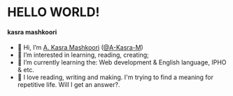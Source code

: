 # HELLO WORLD!
#### kasra mashkoori

- 👋 Hi, I’m [A. Kasra Mashkoori](https://www.linkedin.com/in/amirali-mashkoori-38539a1b7/) ([@A-Kasra-M](https://github.com/A-Kasra-M))
- 👀 I’m interested in learning, reading, creating;
- 🧠 I’m currently learning the: Web development & English language, IPHO & etc.
- 🤍 I love reading, writing and making. I'm trying to find a meaning for repetitive life. Will I get an answer?.

<!---
A-Kasra-M/A-Kasra-M is a ✨ special ✨ repository because its `README.md` (this file) appears on your GitHub profile.
You can click the Preview link to take a look at your changes.
--->
